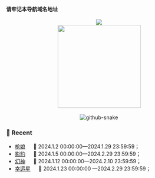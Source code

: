 #### 请牢记本导航域名地址

<div align="center">
	<div>
		<a href="https://blog.sunguoqi.com/">
			<img
				src="https://readme-typing-svg.demolab.com?font=Fira+Code&pause=1000&width=435&lines=console.log(%22Hello%2C%20World%22);&center=true&size=27" />
		</a>
	</div>
	<picture>
		<source media="(prefers-color-scheme: dark)"
			srcset="https://hdjxtc.github.io/static/coding.gif" />
		<source media="(prefers-color-scheme: light)"
			srcset="https://hdjxtc.github.io/static/developer.svg" height="225px" />
		<img src="https://hdjxtc.github.io/static/coding.gif" />
	</picture>
	<div>&nbsp;</div>
	<picture>
		<source media="(prefers-color-scheme: dark)"
			srcset="https://hdjxtc.github.io/static/github-contribution-grid-snake-dark.svg" />
		<source media="(prefers-color-scheme: light)"
			srcset="https://hdjxtc.github.io/static/github-contribution-grid-snake.svg" />
		<img alt="github-snake"
			src="https://hdjxtc.github.io/static/github-contribution-grid-snake-dark.svg" />
	</picture>
</div>


### 📃 Recent
- [枪娘](https://hdjxtc.github.io/lottery/qiang-niang/) &emsp; 			📌 2024.1.2 00:00:00—2024.1.29 23:59:59；
- [影豹](https://hdjxtc.github.io/lottery/yingbaon/) &emsp; 			📌 2024.1.5 00:00:00—2024.2.29 23:59:59；
- [幻神](https://hdjxtc.github.io/lottery/huang-she/) &emsp; 				📌 2024.1.12 00:00:00—2024.2.10 23:59:59；
- [幸运星](https://hdjxtc.github.io/lottery/xing-yun-xing/) &emsp; 		📌 2024.1.23 00:00:00 —2024.2.29 23:59:59；